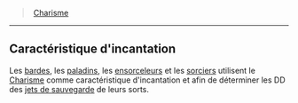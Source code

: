﻿---
!Generic
Id: abilities_charisma_hd.md#caractéristique-dincantation
ParentLink: abilities_charisma_hd.md#charisme
Name: Caractéristique d'incantation
ParentName: Charisme
NameLevel: 2
---
> [Charisme](hd_abilities_charisma.md)

---

## Caractéristique d'incantation

Les [bardes](hd_bard.md), les [paladins](hd_paladin.md), les [ensorceleurs](hd_sorcerer.md) et les [sorciers](hd_warlock.md) utilisent le [Charisme](hd_abilities_charisma.md) comme caractéristique d'incantation et afin de déterminer les DD des [jets de sauvegarde](hd_abilities_jets_de_sauvegarde.md) de leurs sorts.

